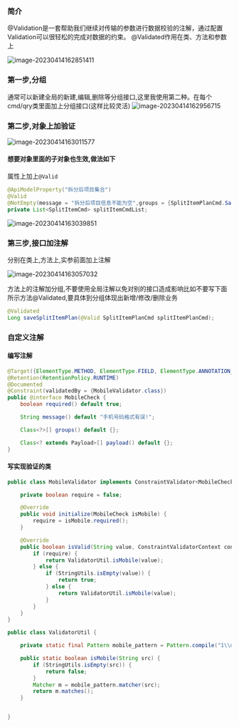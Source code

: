 ### 简介
@Validation是一套帮助我们继续对传输的参数进行数据校验的注解，通过配置Validation可以很轻松的完成对数据的约束。
@Validated作用在类、方法和参数上

![image-20230414162851411](https://wxy-md.oss-cn-shanghai.aliyuncs.com/image-20230414162851411.png)

### 第一步,分组
通常可以新建全局的新建,编辑,删除等分组接口,这里我使用第二种。在每个cmd/qry类里面加上分组接口(这样比较灵活)
![image-20230414162956715](https://wxy-md.oss-cn-shanghai.aliyuncs.com/image-20230414162956715.png)

### 第二步,对象上加验证
![image-20230414163011577](https://wxy-md.oss-cn-shanghai.aliyuncs.com/image-20230414163011577.png)

#### 想要对象里面的子对象也生效,做法如下
属性上加上`@Valid`
```java
@ApiModelProperty("拆分后项目集合")
@Valid
@NotEmpty(message = "拆分后项目信息不能为空",groups = {SplitItemPlanCmd.SaveCmdInterface.class})
private List<SplitItemCmd> splitItemCmdList;
```
![image-20230414163039851](https://wxy-md.oss-cn-shanghai.aliyuncs.com/image-20230414163039851.png)

### 第三步,接口加注解
分别在类上,方法上,实参前面加上注解

![image-20230414163057032](https://wxy-md.oss-cn-shanghai.aliyuncs.com/image-20230414163057032.png)

方法上的注解加分组,不要使用全局注解以免对别的接口造成影响比如不要写下面所示方法@Validated,要具体到分组体现出新增/修改/删除业务

```java
@Validated
Long saveSplitItemPlan(@Valid SplitItemPlanCmd splitItemPlanCmd);
```
### 自定义注解

#### 编写注解
```java
@Target({ElementType.METHOD, ElementType.FIELD, ElementType.ANNOTATION_TYPE, ElementType.CONSTRUCTOR, ElementType.PARAMETER})
@Retention(RetentionPolicy.RUNTIME)
@Documented
@Constraint(validatedBy = {MobileValidator.class})
public @interface MobileCheck {
    boolean required() default true;

    String message() default "手机号码格式有误!";

    Class<?>[] groups() default {};

    Class<? extends Payload>[] payload() default {};
}
```

#### 写实现验证的类
```java
public class MobileValidator implements ConstraintValidator<MobileCheck, String> {

    private boolean require = false;

    @Override
    public void initialize(MobileCheck isMobile) {
        require = isMobile.required();
    }

    @Override
    public boolean isValid(String value, ConstraintValidatorContext constraintValidatorContext) {
        if (require) {
            return ValidatorUtil.isMobile(value);
        } else {
            if (StringUtils.isEmpty(value)) {
                return true;
            } else {
                return ValidatorUtil.isMobile(value);
            }
        }
    }
}
```

```java
public class ValidatorUtil {

    private static final Pattern mobile_pattern = Pattern.compile("1\\d{10}");

    public static boolean isMobile(String src) {
        if (StringUtils.isEmpty(src)) {
            return false;
        }
        Matcher m = mobile_pattern.matcher(src);
        return m.matches();
    }


}
```
